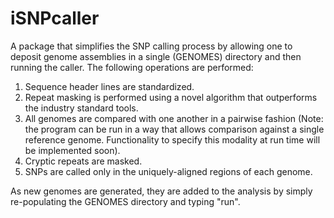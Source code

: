 # iSNPcaller
A package that simplifies the SNP calling process by allowing one to deposit genome assemblies in a single (GENOMES) directory and then running the caller. The following operations are performed:
1. Sequence header lines are standardized.
2. Repeat masking is performed using a novel algorithm that outperforms the industry standard tools.
3. All genomes are compared with one another in a pairwise fashion (Note: the program can be run in a way that allows comparison against a single reference genome. Functionality to specify this modality at run time will be implemented soon).
4. Cryptic repeats are masked.
5. SNPs are called only in the uniquely-aligned regions of each genome.

As new genomes are generated, they are added to the analysis by simply re-populating the GENOMES directory and typing "run". 
